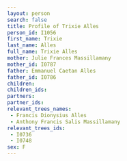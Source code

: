 ```yaml
---
layout: person
search: false
title: Profile of Trixie Alles
person_id: I1056
first_name: Trixie
last_name: Alles
full_name: Trixie Alles
mother: Julie Frances Massillamany
mother_id: I0787
father: Emmanuel Caetan Alles
father_id: I0786
children:
children_ids:
partners:
partner_ids:
relevant_trees_names:
 - Francis Dionysius Alles
 - Anthony Francis Salis Massillamany
relevant_trees_ids:
 - I0736
 - I0748
sex: F
---
```



